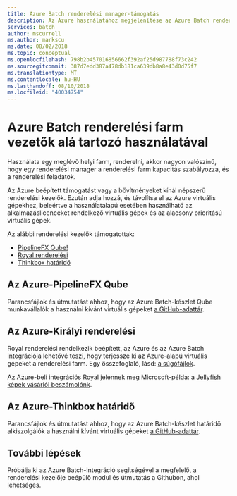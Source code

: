 ```yaml
---
title: Azure Batch renderelési manager-támogatás
description: Az Azure használatához megjelenítése az Azure Batch renderelési manager integrációjának használatával
services: batch
author: mscurrell
ms.author: markscu
ms.date: 08/02/2018
ms.topic: conceptual
ms.openlocfilehash: 798b2b457016856662f392af25d987788f73c242
ms.sourcegitcommit: 387d7edd387a478db181ca639db8a8e43d0d75f7
ms.translationtype: MT
ms.contentlocale: hu-HU
ms.lasthandoff: 08/10/2018
ms.locfileid: "40034754"
---
```

# <a name="using-azure-batch-with-render-farm-managers"></a>Azure Batch renderelési farm vezetők alá tartozó használatával

Használata egy meglévő helyi farm, renderelni, akkor nagyon valószínű, hogy egy renderelési manager a renderelési farm kapacitás szabályozza, és a renderelési feladatok.

Az Azure beépített támogatást vagy a bővítményeket kínál népszerű renderelési kezelők. Ezután adja hozzá, és távolítsa el az Azure virtuális gépekhez, beleértve a használatalapú esetében használható az alkalmazáslicenceket rendelkező virtuális gépek és az alacsony prioritású virtuális gépek.

Az alábbi renderelési kezelők támogatottak:

* [PipelineFX Qube!](https://www.pipelinefx.com/)
* [Royal renderelési](http://www.royalrender.de/)
* [Thinkbox határidő](https://deadline.thinkboxsoftware.com/)

## <a name="using-azure-with-pipelinefx-qube"></a>Az Azure-PipelineFX Qube

Parancsfájlok és útmutatást ahhoz, hogy az Azure Batch-készlet Qube munkavállalók a használni kívánt virtuális gépeket [a GitHub-adattár](https://github.com/Azure/azure-qube).

## <a name="using-azure-with-royal-render"></a>Az Azure-Királyi renderelési

Royal renderelési rendelkezik beépített, az Azure és az Azure Batch integrációja lehetővé teszi, hogy terjessze ki az Azure-alapú virtuális gépeket a renderelési farm. Egy összefoglaló, lásd: [a súgófájlok](http://www.royalrender.de/help8/index.html?Cloudrendering.html).

Az Azure-beli integrációs Royal jelennek meg Microsoft-példa: a [Jellyfish képek vásárlói beszámolónk](https://customers.microsoft.com/en-gb/story/jellyfishpictures).

## <a name="using-azure-with-thinkbox-deadline"></a>Az Azure-Thinkbox határidő

Parancsfájlok és útmutatást ahhoz, hogy az Azure Batch-készlet határidő alkiszolgálók a használni kívánt virtuális gépeket [a GitHub-adattár](https://github.com/Azure/azure-deadline).

## <a name="next-steps"></a>További lépések

Próbálja ki az Azure Batch-integráció segítségével a megfelelő, a renderelési kezelője beépülő modul és útmutatás a Githubon, ahol lehetséges.